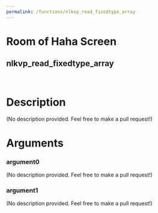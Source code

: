 ```yaml
---
permalink: /functions/nlkvp_read_fixedtype_array
---
```

# Room of Haha Screen  
## nlkvp_read_fixedtype_array  
&nbsp;  
# Description  
(No description provided. Feel free to make a pull request!) 
&nbsp;  
# Arguments
### argument0
(No description provided. Feel free to make a pull request!)
&nbsp;  
### argument1
(No description provided. Feel free to make a pull request!)
&nbsp;  


